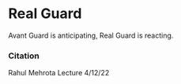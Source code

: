 # Real Guard

Avant Guard is anticipating, Real Guard is reacting. 

### Citation
Rahul Mehrota Lecture 4/12/22


